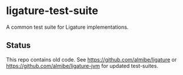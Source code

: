 # ligature-test-suite

A common test suite for Ligature implementations.

## Status

This repo contains old code.
See https://github.com/almibe/ligature or
https://github.com/almibe/ligature-jvm for updated test-suites.
